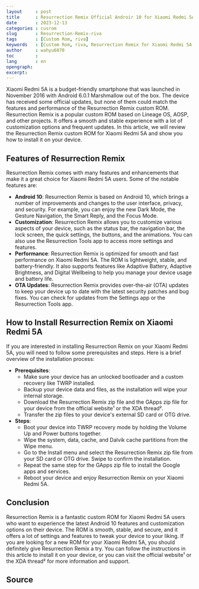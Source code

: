 ```yaml
---
layout     : post
title      : Resurrection Remix Official Androir 10 for Xiaomi Redmi 5A
date       : 2023-12-13
categories : cusrom
slug       : Resurrection-Remix-riva
tags       : [Custom Rom, riva]
keywords   : [Custom Rom, riva, Resurrection Remix for Xiaomi Redmi 5A riva]
author     : wahyu6070
toc        : 
lang       : en
opengraph:
excerpt:
---
```




Xiaomi Redmi 5A is a budget-friendly smartphone that was launched in November 2016 with Android 6.0.1 Marshmallow out of the box. The device has received some official updates, but none of them could match the features and performance of the Resurrection Remix custom ROM. Resurrection Remix is a popular custom ROM based on Lineage OS, AOSP, and other projects. It offers a smooth and stable experience with a lot of customization options and frequent updates. In this article, we will review the Resurrection Remix custom ROM for Xiaomi Redmi 5A and show you how to install it on your device.

## Features of Resurrection Remix

Resurrection Remix comes with many features and enhancements that make it a great choice for Xiaomi Redmi 5A users. Some of the notable features are:

- **Android 10**: Resurrection Remix is based on Android 10, which brings a number of improvements and changes to the user interface, privacy, and security. For example, you can enjoy the new Dark Mode, the Gesture Navigation, the Smart Reply, and the Focus Mode.
- **Customization**: Resurrection Remix allows you to customize various aspects of your device, such as the status bar, the navigation bar, the lock screen, the quick settings, the buttons, and the animations. You can also use the Resurrection Tools app to access more settings and features.
- **Performance**: Resurrection Remix is optimized for smooth and fast performance on Xiaomi Redmi 5A. The ROM is lightweight, stable, and battery-friendly. It also supports features like Adaptive Battery, Adaptive Brightness, and Digital Wellbeing to help you manage your device usage and battery life.
- **OTA Updates**: Resurrection Remix provides over-the-air (OTA) updates to keep your device up to date with the latest security patches and bug fixes. You can check for updates from the Settings app or the Resurrection Tools app.

## How to Install Resurrection Remix on Xiaomi Redmi 5A

If you are interested in installing Resurrection Remix on your Xiaomi Redmi 5A, you will need to follow some prerequisites and steps. Here is a brief overview of the installation process:

- **Prerequisites**:
    - Make sure your device has an unlocked bootloader and a custom recovery like TWRP installed.
    - Backup your device data and files, as the installation will wipe your internal storage.
    - Download the Resurrection Remix zip file and the GApps zip file for your device from the official website¹ or the XDA thread².
    - Transfer the zip files to your device's external SD card or OTG drive.
- **Steps**:
    - Boot your device into TWRP recovery mode by holding the Volume Up and Power buttons together.
    - Wipe the system, data, cache, and Dalvik cache partitions from the Wipe menu.
    - Go to the Install menu and select the Resurrection Remix zip file from your SD card or OTG drive. Swipe to confirm the installation.
    - Repeat the same step for the GApps zip file to install the Google apps and services.
    - Reboot your device and enjoy Resurrection Remix on your Xiaomi Redmi 5A.

## Conclusion

Resurrection Remix is a fantastic custom ROM for Xiaomi Redmi 5A users who want to experience the latest Android 10 features and customization options on their device. The ROM is smooth, stable, and secure, and it offers a lot of settings and features to tweak your device to your liking. If you are looking for a new ROM for your Xiaomi Redmi 5A, you should definitely give Resurrection Remix a try. You can follow the instructions in this article to install it on your device, or you can visit the official website¹ or the XDA thread² for more information and support.

## Source

<!-- [Xda](https://xdaforums.com/t/official-rom-10-resurrection-remix-8-6-2-riva.4175941/) -->

